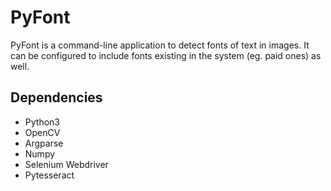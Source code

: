 # PyFont

PyFont is a command-line application to detect fonts of text in images. It can be configured to include fonts existing in the system (eg. paid ones) as well.

## Dependencies

- Python3
- OpenCV
- Argparse
- Numpy
- Selenium Webdriver
- Pytesseract

